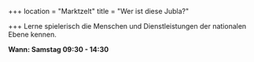 +++
location = "Marktzelt"
title = "Wer ist diese Jubla?"

+++
Lerne spielerisch die Menschen und Dienstleistungen der nationalen Ebene kennen.

**Wann: Samstag 09:30 - 14:30**
